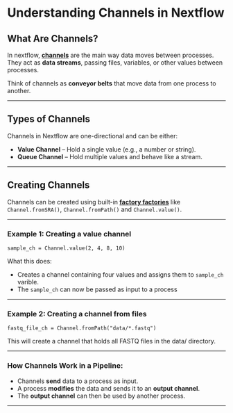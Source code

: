 # **Understanding Channels in Nextflow**  

## **What Are Channels?**  
In nextflow, [**channels**](https://www.nextflow.io/docs/latest/channel.html) are the main way data moves between processes.  
They act as **data streams**, passing files, variables, or other values between processes.  

Think of channels as **conveyor belts** that move data from one process to another. 

---

## **Types of Channels** 
Channels in Nextflow are one-directional and can be either:

- **Value Channel** – Hold a single value (e.g., a number or string).
- **Queue Channel** – Hold multiple values and behave like a stream.

---

## **Creating Channels**  
Channels can be created using built-in [**factory factories**](https://nextflow.io/docs/latest/reference/channel.html) like `Channel.fromSRA()`, `Channel.fromPath()` and `Channel.value()`.  

---

### **Example 1**: Creating a value channel
```nextflow
sample_ch = Channel.value(2, 4, 8, 10)
```
What this does:

- Creates a channel containing four values and assigns them to `sample_ch` varible.
- The `sample_ch` can now be passed as input to a process

---

### **Example 2**: Creating a channel from files
```nextflow
fastq_file_ch = Channel.fromPath("data/*.fastq")
```
This will create a channel that holds all FASTQ files in the data/ directory.

---

### How Channels Work in a Pipeline:
- Channels **send** data to a process as input.
- A process **modifies** the data and sends it to an **output channel**.
- The **output channel** can then be used by another process.

---